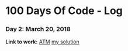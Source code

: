 # 100 Days Of Code - Log

### Day 2: March 20, 2018

**Link to work:** [ATM](https://www.codechef.com/problems/HS08TEST)
[my solution]()




